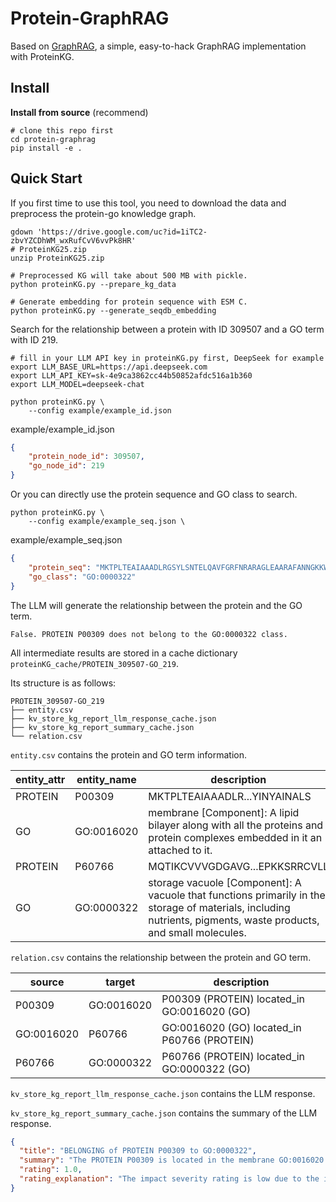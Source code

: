 # Protein-GraphRAG

Based on [GraphRAG]("https://github.com/gusye1234/nano-graphrag"), a simple, easy-to-hack GraphRAG implementation with ProteinKG.

## Install

**Install from source** (recommend)

```shell
# clone this repo first
cd protein-graphrag
pip install -e .
```

## Quick Start

If you first time to use this tool, you need to download the data and preprocess the protein-go knowledge graph.

```shell
gdown 'https://drive.google.com/uc?id=1iTC2-zbvYZCDhWM_wxRufCvV6vvPk8HR'
# ProteinKG25.zip
unzip ProteinKG25.zip

# Preprocessed KG will take about 500 MB with pickle.
python proteinKG.py --prepare_kg_data

# Generate embedding for protein sequence with ESM C.
python proteinKG.py --generate_seqdb_embedding
```

Search for the relationship between a protein with ID 309507 and a GO term with ID 219.
```shell
# fill in your LLM API key in proteinKG.py first, DeepSeek for example
export LLM_BASE_URL=https://api.deepseek.com
export LLM_API_KEY=sk-4e9ca3862cc44b50852afdc516a1b360
export LLM_MODEL=deepseek-chat

python proteinKG.py \
    --config example/example_id.json
```

example/example_id.json
```json
{
    "protein_node_id": 309507,
    "go_node_id": 219
}
```

Or you can directly use the protein sequence and GO class to search.
```shell
python proteinKG.py \
    --config example/example_seq.json \
```

example/example_seq.json
```json
{
    "protein_seq": "MKTPLTEAIAAADLRGSYLSNTELQAVFGRFNRARAGLEAARAFANNGKKWAEAAANHVYQKFPYTTQMQGPQYASTPEGKAKCVRDIDHYLRTISYCCVVGGTGPLDDYVVAGLKEFNSALGLSPSWYIAALEFVRDNHGLTGDVAGEANTYINYAINALS",
    "go_class": "GO:0000322"
}
```

The LLM will generate the relationship between the protein and the GO term.
```
False. PROTEIN P00309 does not belong to the GO:0000322 class.
```
All intermediate results are stored in a cache dictionary `proteinKG_cache/PROTEIN_309507-GO_219`.

Its structure is as follows:
```
PROTEIN_309507-GO_219
├── entity.csv
├── kv_store_kg_report_llm_response_cache.json
├── kv_store_kg_report_summary_cache.json
└── relation.csv
```

`entity.csv` contains the protein and GO term information.

|entity_attr|entity_name|description|
|---|---|---|
|PROTEIN|P00309|MKTPLTEAIAAADLR...YINYAINALS|
|GO|GO:0016020|membrane [Component]: A lipid bilayer along with all the proteins and protein complexes embedded in it an attached to it.|
|PROTEIN|P60766|MQTIKCVVVGDGAVG...EPKKSRRCVLL|
|GO|GO:0000322|storage vacuole [Component]: A vacuole that functions primarily in the storage of materials, including nutrients, pigments, waste products, and small molecules.|

`relation.csv` contains the relationship between the protein and GO term.

|source|target|description|
|---|---|---|
|P00309|GO:0016020|P00309 (PROTEIN) located_in GO:0016020 (GO)|
|GO:0016020|P60766|GO:0016020 (GO) located_in P60766 (PROTEIN)|
|P60766|GO:0000322|P60766 (PROTEIN) located_in GO:0000322 (GO)|

`kv_store_kg_report_llm_response_cache.json` contains the LLM response.

`kv_store_kg_report_summary_cache.json` contains the summary of the LLM response.

```json
{
  "title": "BELONGING of PROTEIN P00309 to GO:0000322",
  "summary": "The PROTEIN P00309 is located in the membrane GO:0016020. GO:0016020 is located in the PROTEIN P60766, which in turn is located in the storage vacuole GO:0000322. This path suggests a weak relationship between PROTEIN P00309 and the storage vacuole GO:0000322.",
  "rating": 1.0,
  "rating_explanation": "The impact severity rating is low due to the indirect path connecting PROTEIN P00309 to the storage vacuole GO:0000322, with an intermediate PROTEIN P60766."
}
```

